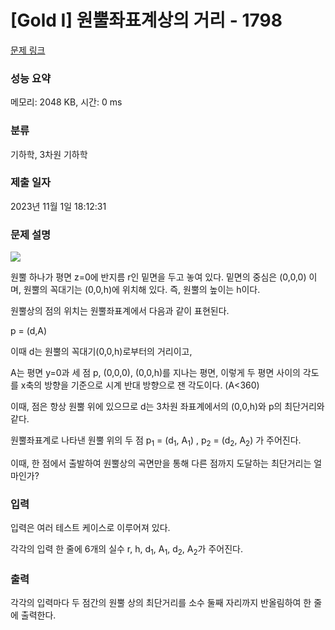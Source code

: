 # [Gold I] 원뿔좌표계상의 거리 - 1798 

[문제 링크](https://www.acmicpc.net/problem/1798) 

### 성능 요약

메모리: 2048 KB, 시간: 0 ms

### 분류

기하학, 3차원 기하학

### 제출 일자

2023년 11월 1일 18:12:31

### 문제 설명

<p><img src="https://www.acmicpc.net/upload/images2/cone.gif"></p>

<p>원뿔 하나가 평면 z=0에 반지름 r인 밑면을 두고 놓여 있다. 밑면의 중심은 (0,0,0) 이며, 원뿔의 꼭대기는 (0,0,h)에 위치해 있다. 즉, 원뿔의 높이는 h이다.</p>

<p>원뿔상의 점의 위치는 원뿔좌표계에서 다음과 같이 표현된다.</p>

<p>p = (d,A)</p>

<p>이때 d는 원뿔의 꼭대기(0,0,h)로부터의 거리이고,</p>

<p>A는 평면 y=0과 세 점 p, (0,0,0), (0,0,h)를 지나는 평면, 이렇게 두 평면 사이의 각도를 x축의 방향을 기준으로 시계 반대 방향으로 잰 각도이다. (A<360)</p>

<p>이때, 점은 항상 원뿔 위에 있으므로 d는 3차원 좌표계에서의 (0,0,h)와 p의 최단거리와 같다.</p>

<p>원뿔좌표계로 나타낸 원뿔 위의 두 점<em> </em>p<sub>1</sub> = (d<sub>1</sub>, A<sub>1</sub>) , p<sub>2</sub> = (d<sub>2</sub>, A<sub>2</sub>) 가 주어진다.</p>

<p>이때, 한 점에서 출발하여 원뿔상의 곡면만을 통해 다른 점까지 도달하는 최단거리는 얼마인가?</p>

### 입력 

 <p>입력은 여러 테스트 케이스로 이루어져 있다.</p>

<p>각각의 입력 한 줄에 6개의 실수 r, h, d<sub>1</sub>, A<sub>1</sub>, d<sub>2</sub>, A<sub>2</sub>가 주어진다.</p>

### 출력 

 <p>각각의 입력마다 두 점간의 원뿔 상의 최단거리를 소수 둘째 자리까지 반올림하여 한 줄에 출력한다.</p>

